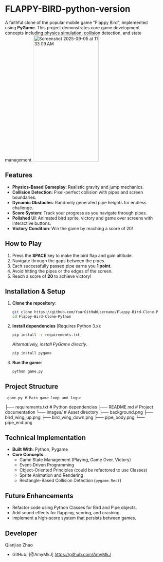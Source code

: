 # FLAPPY-BIRD-python-version
A faithful clone of the popular mobile game "Flappy Bird", implemented using **PyGame**. This project demonstrates core game development concepts including physics simulation, collision detection, and state management.
<img width="214" height="414" alt="Screenshot 2025-09-05 at 11 33 09 AM" src="https://github.com/user-attachments/assets/4d1137c6-a5ad-49d7-a2eb-7adb42d9a136" />

## Features

- **Physics-Based Gameplay**: Realistic gravity and jump mechanics.
- **Collision Detection**: Pixel-perfect collision with pipes and screen boundaries.
- **Dynamic Obstacles**: Randomly generated pipe heights for endless challenge.
- **Score System**: Track your progress as you navigate through pipes.
- **Polished UI**: Animated bird sprite, victory and game over screens with interactive buttons.
- **Victory Condition**: Win the game by reaching a score of 20!

## How to Play

1.  Press the **SPACE** key to make the bird flap and gain altitude.
2.  Navigate through the gaps between the pipes.
3.  Each successfully passed pipe earns you **1 point**.
4.  Avoid hitting the pipes or the edges of the screen.
5.  Reach a score of **20** to achieve victory!

## Installation & Setup

1.  **Clone the repository**:
    ```bash
    git clone https://github.com/YourGitHubUsername/Flappy-Bird-Clone-Python.git
    cd Flappy-Bird-Clone-Python
    ```

2.  **Install dependencies** (Requires Python 3.x):
    ```bash
    pip install -r requirements.txt
    ```
    *Alternatively, install PyGame directly:*
    ```bash
    pip install pygame
    ```

3.  **Run the game**:
    ```bash
    python game.py
    ```

## Project Structure
    -game.py # Main game loop and logic
├── requirements.txt # Python dependencies
├── README.md # Project documentation
└── images/ # Asset directory
├── background.png
├── bird_wing_up.png
├── bird_wing_down.png
├── pipe_body.png
└── pipe_end.png

## Technical Implementation

- **Built With**: Python, Pygame
- **Core Concepts**:
  - Game State Management (Playing, Game Over, Victory)
  - Event-Driven Programming
  - Object-Oriented Principles (could be refactored to use Classes)
  - Sprite Animation and Rendering
  - Rectangle-Based Collision Detection (`pygame.Rect`)

## Future Enhancements

- Refactor code using Python Classes for Bird and Pipe objects.
- Add sound effects for flapping, scoring, and crashing.
- Implement a high-score system that persists between games.

## Developer

Qianjiao Zhao
  - GitHub: [@AmyMkJ] https://github.com/AmyMkJ 
